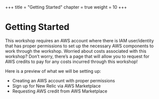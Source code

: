 +++
title = "Getting Started"
chapter = true
weight = 10
+++

# Getting Started

This workshop requires an AWS account where there is IAM user/identity that has proper permissions to set up the necessary AWS components to work through the workshop. Worried about costs associated with this workshop? Don’t worry, there’s a page that will allow you to request for AWS credits to pay for any costs incurred through this workshop!

Here is a preview of what we will be setting up:

* Creating an AWS account with proper permissions
* Sign up for New Relic via AWS Marketplace
* Requesting AWS credit from AWS Marketplace